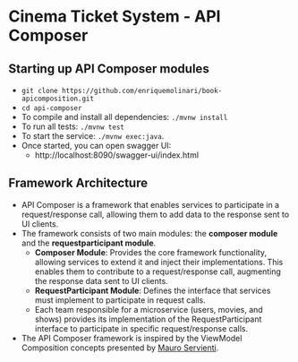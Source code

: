 # Cinema Ticket System - API Composer

## Starting up API Composer modules

- `git clone https://github.com/enriquemolinari/book-apicomposition.git`
- `cd api-composer`
- To compile and install all dependencies: `./mvnw install`
- To run all tests: `./mvnw test`
- To start the service: `./mvnw exec:java`.
- Once started, you can open swagger UI:
    - http://localhost:8090/swagger-ui/index.html

## Framework Architecture

- API Composer is a framework that enables services to participate in a request/response call, allowing them to add data
  to the response sent to UI clients.
- The framework consists of two main modules: the **composer module** and the **requestparticipant module**.
    - **Composer Module**: Provides the core framework functionality, allowing services to extend it and inject their
      implementations. This enables them to contribute to a request/response call, augmenting the response data sent to
      UI clients.
    - **RequestParticipant Module**: Defines the interface that services must implement to participate in request calls.
    - Each team responsible for a microservice (users, movies, and shows) provides its implementation of the
      RequestParticipant interface to participate in specific request/response calls.
- The API Composer framework is inspired by the ViewModel Composition concepts presented
  by [Mauro Servienti](https://milestone.topics.it/series/view-model-composition.html).
